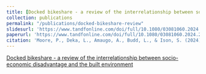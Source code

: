 ```yaml
---
title: [Docked bikeshare - a review of the interrelationship between socio-economic disadvantage and the built environment](https://www.tandfonline.com/doi/full/10.1080/03081060.2024.2358105)
collection: publications
permalink: "/publications/docked-bikeshare-review"
slidesurl: 'https://www.tandfonline.com/doi/full/10.1080/03081060.2024.2358105'
paperurl: 'https://www.tandfonline.com/doi/full/10.1080/03081060.2024.2358105'
citation: 'Moore, P., Deka, L., Amaugo, A., Budd, L., & Ison, S. (2024). &quot;Docked bikeshare - a review of the interrelationship between socio-economic disadvantage and the built environment.&quot; <i>Transportation Planning and Technology </i>.  1–21.'
---
```


[Docked bikeshare - a review of the interrelationship between socio-economic disadvantage and the built environment](https://www.tandfonline.com/doi/full/10.1080/03081060.2024.2358105)
